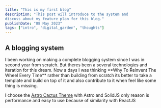 ```yaml
---
title: "This is my first blog"
description: "This post will introduce to the system and 
discuss about my feature plan for this blog."
publishDate: "08 May 2023"
tags: ["intro", "digital_garden", "thoughts"]
---
```


## A blogging system

I been working on making a complete blogging system since I was in
second year from scratch.
But theres been a several technologies and iteration for this dream.
Now a days I was thinking \*\*Why To Reinvent The Wheel Every Time\*\* rather than building from scratch its better to take a template and build on top of it and also contribute to it when feel like some thing is missing.

I choose the [Astro Cactus Theme](https://github.com/chrismwilliams/astro-theme-cactus) with Astro and SolidJS only reason is performance and easy to use because of similarity with ReactJS
